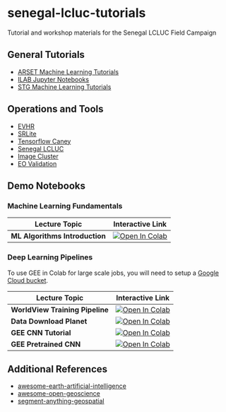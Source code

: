 # senegal-lcluc-tutorials

Tutorial and workshop materials for the Senegal LCLUC Field Campaign

## General Tutorials

- [ARSET Machine Learning Tutorials](https://github.com/NASAARSET/ARSET_ML_Fundamentals)
- [ILAB Jupyter Notebooks](https://github.com/nasa-nccs-hpda/ILAB_JupNotebooks)
- [STG Machine Learning Tutorials](https://github.com/nasa-nccs-hpda/STG-Tutorial)

## Operations and Tools

- [EVHR](https://github.com/nasa-nccs-hpda/evhr)
- [SRLite](https://github.com/nasa-nccs-hpda/srlite)
- [Tensorflow Caney](https://github.com/nasa-nccs-hpda/tensorflow-caney)
- [Senegal LCLUC](https://github.com/nasa-nccs-hpda/senegal-lcluc-tensorflow)
- [Image Cluster](https://github.com/nasa-nccs-hpda/ImageCluster)
- [EO Validation](https://github.com/nasa-nccs-hpda/eo-validation)

## Demo Notebooks

### Machine Learning Fundamentals

| Lecture Topic | Interactive Link | 
|---|---|
| **ML Algorithms Introduction** | [![Open In Colab](https://colab.research.google.com/assets/colab-badge.svg)](https://colab.research.google.com/github/NASAARSET/ARSET_ML_Fundamentals/blob/main/session1/1-ML-Algorithms-Introduction-Session1.ipynb) |

### Deep Learning Pipelines

To use GEE in Colab for large scale jobs, you will need to setup a [Google Cloud bucket](https://cloud.google.com/storage/docs/creating-buckets).

| Lecture Topic | Interactive Link |
|---|---|
| **WorldView Training Pipeline** | [![Open In Colab](https://colab.research.google.com/assets/colab-badge.svg)](https://colab.research.google.com/github/nasa-nccs-hpda/senegal-lcluc-tutorials/blob/main/notebooks/TrainingPipeline.ipynb) |
| **Data Download Planet** | [![Open In Colab](https://colab.research.google.com/assets/colab-badge.svg)](https://colab.research.google.com/github/nasa-nccs-hpda/senegal-lcluc-tutorials/blob/main/notebooks/Data_DownloadPlanet.ipynb)
| **GEE CNN Tutorial** | [![Open In Colab](https://colab.research.google.com/assets/colab-badge.svg)](https://colab.research.google.com/github/nasa-nccs-hpda/senegal-lcluc-tutorials/blob/main/notebooks/Earth_Engine_TensorFlow_DNN_from_scratch.ipynb) |
| **GEE Pretrained CNN** | [![Open In Colab](https://colab.research.google.com/assets/colab-badge.svg)](https://colab.research.google.com/github/nasa-nccs-hpda/senegal-lcluc-tutorials/blob/main/notebooks/Earth_Engine_TensorFlow_tree_counting_model.ipynb) |

## Additional References

- [awesome-earth-artificial-intelligence](https://github.com/ESIPFed/Awesome-Earth-Artificial-Intelligence)
- [awesome-open-geoscience](https://github.com/softwareunderground/awesome-open-geoscience)
- [segment-anything-geospatial](https://github.com/opengeos/segment-geospatial)
